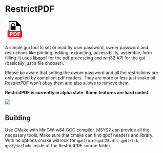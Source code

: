 RestrictPDF
===========

<img src="icon.svg" width="64" height="64">

A simple gui tool to set or modifiy user password, owner password and restrictions like printing, editing, extracting, accessibility, assemble, form filling. It uses [libqpdf](https://github.com/qpdf/qpdf) for the pdf processing and win32 API for the gui (basically just a file chooser).

Please be aware that setting the owner password and all the restrictions are only applied by compliant pdf readers. They are more or less just snake oil. RestrictPDF won't obey them and also allows to remove them.

__RestrictPDF is currently in alpha state. Some features are hard coded.__

<img src="screenshot.png" width="400">

Building
---------
Use CMake with MinGW-w64 GCC compiler. MSYS2 can provide all the necessary tools. Make sure that cmake can find qpdf headers and library. With no options cmake will look for `qpdf/bin/qpdf28.dll`, `qpdf/lib`, `qpdf/include` inside of the RestrictPDF source folder.

